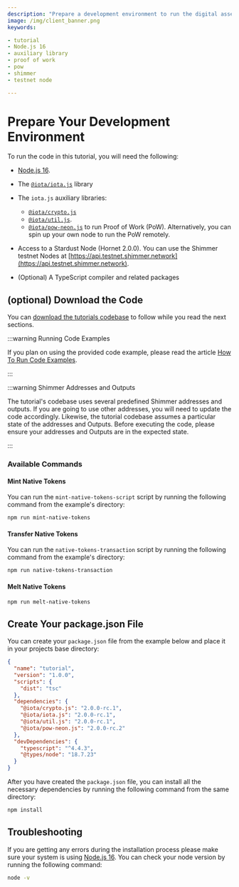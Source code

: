 ```yaml
---
description: "Prepare a development environment to run the digital assets in iota.js tutorial."
image: /img/client_banner.png
keywords:

- tutorial
- Node.js 16
- auxiliary library
- proof of work
- pow
- shimmer
- testnet node

---
```


# Prepare Your Development Environment

To run the code in this tutorial, you will need the following:

* [Node.js 16](https://nodejs.org/en/blog/release/v16.16.0/).
* The [`@iota/iota.js`](https://www.npmjs.com/package/@iota/iota.js) library
* The `iota.js` auxiliary libraries:
    * [`@iota/crypto.js`](https://www.npmjs.com/package/@iota/crypto.js)
    * [`@iota/util.js`](https://www.npmjs.com/package/@iota/util.js).
    * [`@iota/pow-neon.js`](https://www.npmjs.com/package/@iota/pow-neon.js) to run Proof of Work (PoW). Alternatively,
      you can spin up your own node to run the PoW remotely.

* Access to a Stardust Node (Hornet 2.0.0). You can use the Shimmer testnet Nodes
  at [https://api.testnet.shimmer.network](https://api.testnet.shimmer.network).
* (Optional) A TypeScript compiler and related packages

## (optional) Download the Code

You
can [download the tutorials codebase](https://github.com/iotaledger/iota.js/tree/feat/stardust/packages/iota/examples/shimmer-digital-assets-tutorial)
to follow while you read the next sections.

:::warning Running Code Examples

If you plan on using the provided code example, please read the article [How To Run Code Examples](../../how_tos/run_how_tos.mdx).

:::

:::warning Shimmer Addresses and Outputs

The tutorial's codebase uses several predefined Shimmer addresses and outputs. If you are going to use other addresses, you will need to update the code accordingly. Likewise, the tutorial codebase assumes a particular state of the addresses and Outputs. Before executing the code, please ensure your addresses and Outputs are in the expected state.

:::

### Available Commands

#### Mint Native Tokens

You can run the `mint-native-tokens-script` script by running the following command from the example's directory:

```bash
npm run mint-native-tokens
```

#### Transfer Native Tokens

You can run the `native-tokens-transaction` script by running the following command from the example's directory:

```bash
npm run native-tokens-transaction
```

#### Melt Native Tokens

```bash
npm run melt-native-tokens
```

## Create Your package.json File

You can create your `package.json` file from the example below and place it in your projects base directory:

```json
{
  "name": "tutorial",
  "version": "1.0.0",
  "scripts": {
    "dist": "tsc"
  },
  "dependencies": {
    "@iota/crypto.js": "2.0.0-rc.1",
    "@iota/iota.js": "2.0.0-rc.1",
    "@iota/util.js": "2.0.0-rc.1",
    "@iota/pow-neon.js": "2.0.0-rc.2"
  },
  "devDependencies": {
    "typescript": "^4.4.3",
    "@types/node": "18.7.23"
  }
}
```

After you have created the `package.json` file, you can install all the necessary dependencies by running the following
command from the same directory:

```bash
npm install
```

## Troubleshooting

If you are getting any errors during the installation process please make sure your system is
using [Node.js 16](https://nodejs.org/en/blog/release/v16.16.0/). You can check your node version by running the
following command:

```bash
node -v
```
